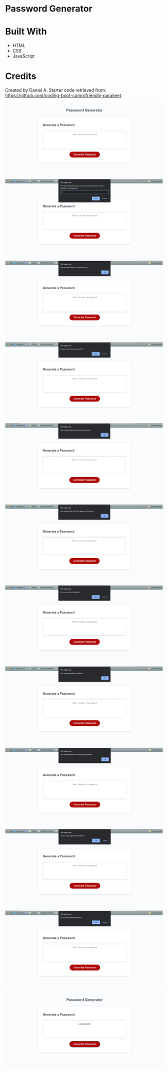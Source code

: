 # Password Generator

# Built With

- HTML
- CSS
- JavaScript

# Credits

Created by Daniel A.
Starter code retrieved from: https://github.com/coding-boot-camp/friendly-parakeet.

<img alt="Screenshot" src=img/Screenshot-1.png>
<img alt="Screenshot" src=img/Screenshot-2.png>
<img alt="Screenshot" src=img/Screenshot-3.png>
<img alt="Screenshot" src=img/Screenshot-4.png>
<img alt="Screenshot" src=img/Screenshot-5.png>
<img alt="Screenshot" src=img/Screenshot-6.png>
<img alt="Screenshot" src=img/Screenshot-7.png>
<img alt="Screenshot" src=img/Screenshot-8.png>
<img alt="Screenshot" src=img/Screenshot-9.png>
<img alt="Screenshot" src=img/Screenshot-10.png>
<img alt="Screenshot" src=img/Screenshot-11.png>
<img alt="Screenshot" src=img/Screenshot-12.png>
